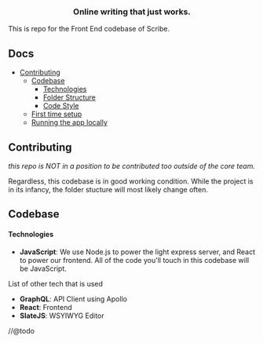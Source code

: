 <div align="center">

  ### Online writing that just works.

</div>

This is repo for the Front End codebase of Scribe.

## Docs
- [Contributing](#contributing)
  - [Codebase](#codebase)
    - [Technologies](#technologies)
    - [Folder Structure](#folder-structure)
    - [Code Style](#code-style)
  - [First time setup](#first-time-setup)
  - [Running the app locally](#running-the-app-locally)

## Contributing
_this repo is NOT in a position to be contributed too outside of the core team._

Regardless, this codebase is in good working condition. While the project is in its infancy, the folder stucture will most likely change often.

## Codebase

#### Technologies

- **JavaScript**: We use Node.js to power the light express server, and React to power our frontend. All of the code you'll touch in this codebase will be JavaScript.

List of other tech that is used
- **GraphQL**: API Client using Apollo
- **React**: Frontend
- **SlateJS**: WSYIWYG Editor


//@todo
